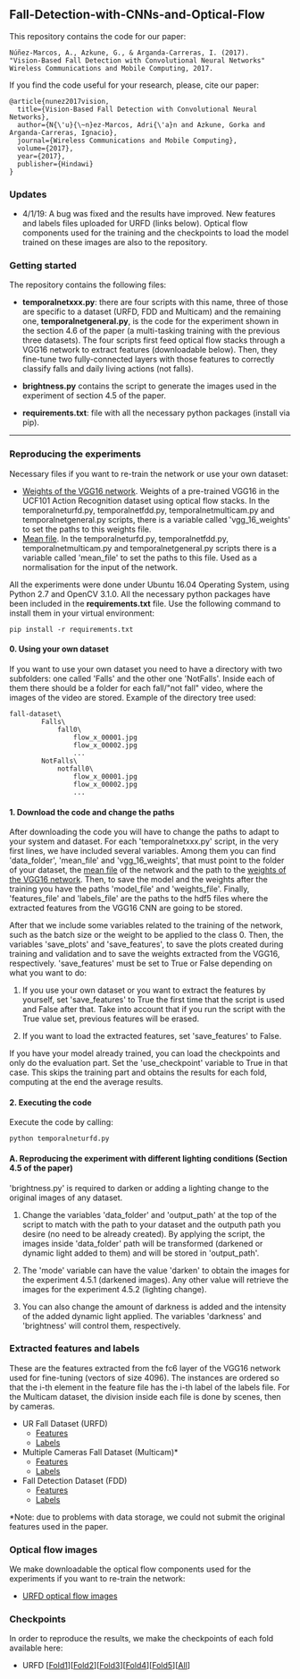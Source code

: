 ## Fall-Detection-with-CNNs-and-Optical-Flow

This repository contains the code for our paper:

```
Núñez-Marcos, A., Azkune, G., & Arganda-Carreras, I. (2017).
"Vision-Based Fall Detection with Convolutional Neural Networks"
Wireless Communications and Mobile Computing, 2017.
```

If you find the code useful for your research, please, cite our paper:

```
@article{nunez2017vision,
  title={Vision-Based Fall Detection with Convolutional Neural Networks},
  author={N{\'u}{\~n}ez-Marcos, Adri{\'a}n and Azkune, Gorka and Arganda-Carreras, Ignacio},
  journal={Wireless Communications and Mobile Computing},
  volume={2017},
  year={2017},
  publisher={Hindawi}
}

```

### Updates

* 4/1/19: A bug was fixed and the results have improved. New features and labels files uploaded for URFD (links below). Optical flow components used for the training and the checkpoints to load the model trained on these images are also to the repository.

### Getting started

The repository contains the following files:

* **temporalnetxxx.py**: there are four scripts with this name, three of those are specific to a dataset (URFD, FDD and Multicam) and the remaining one, **temporalnetgeneral.py**, is the code for the experiment shown in the section 4.6 of the paper (a multi-tasking training with the previous three datasets). The four scripts first feed optical flow stacks through a VGG16 network to extract features (downloadable below). Then, they fine-tune two fully-connected layers with those features to correctly classify falls and daily living actions (not falls).

* **brightness.py** contains the script to generate the images used in the experiment of section 4.5 of the paper.

* **requirements.txt**: file with all the necessary python packages (install via pip).

___

### Reproducing the experiments

Necessary files if you want to re-train the network or use your own dataset:

* [Weights of the VGG16 network](https://drive.google.com/file/d/0B4i3D0pfGJjYNWxYTVUtNGtRcUE/view?usp=sharing). Weights of a pre-trained VGG16 in the UCF101 Action Recognition dataset using optical flow stacks. In the temporalneturfd.py, temporalnetfdd.py, temporalnetmulticam.py and temporalnetgeneral.py scripts, there is a variable called 'vgg_16_weights' to set the paths to this weights file.
* [Mean file](https://drive.google.com/file/d/1pPIArqld82TgTJuBHEibppkc-YLvQmVk/view?usp=sharing). In the temporalneturfd.py, temporalnetfdd.py, temporalnetmulticam.py and temporalnetgeneral.py scripts there is a variable called 'mean_file' to set the paths to this file. Used as a normalisation for the input of the network.

All the experiments were done under Ubuntu 16.04 Operating System, using Python 2.7 and OpenCV 3.1.0. All the necessary python packages have been included in the **requirements.txt** file. Use the following command to install them in your virtual environment:

```
pip install -r requirements.txt
```

#### 0. Using your own dataset

If you want to use your own dataset you need to have a directory with two subfolders: one called 'Falls' and the other one 'NotFalls'. Inside each of them there should be a folder for each fall/"not fall" video, where the images of the video are stored. Example of the directory tree used:

```
fall-dataset\
		Falls\
			fall0\
				flow_x_00001.jpg
				flow_x_00002.jpg
				...
		NotFalls\
			notfall0\
				flow_x_00001.jpg
				flow_x_00002.jpg
				...
```

#### 1. Download the code and change the paths

After downloading the code you will have to change the paths to adapt to your system and dataset. For each 'temporalnetxxx.py' script, in the very first lines, we have included several variables. Among them you can find 'data_folder', 'mean_file' and 'vgg_16_weights', that must point to the folder of your dataset, the [mean file](https://drive.google.com/file/d/0B4i3D0pfGJjYTllxc0d2NGUyc28/view?usp=sharing) of the network and the path to the [weights of the VGG16 network](https://drive.google.com/file/d/0B4i3D0pfGJjYNWxYTVUtNGtRcUE/view?usp=sharing). Then, to save the model and the weights after the training you have the paths 'model_file' and 'weights_file'. Finally, 'features_file' and 'labels_file' are the paths to the hdf5 files where the extracted features from the VGG16 CNN are going to be stored.

After that we include some variables related to the training of the network, such as the batch size or the weight to be applied to the class 0. Then, the variables 'save_plots' and 'save_features', to save the plots created during training and validation and to save the weights extracted from the VGG16, respectively. 'save_features' must be set to True or False depending on what you want to do:

1. If you use your own dataset or you want to extract the features by yourself, set 'save_features' to True the first time that the script is used and False after that. Take into account that if you run the script with the True value set, previous features will be erased.

2. If you want to load the extracted features, set 'save_features' to False.

If you have your model already trained, you can load the checkpoints and only do the evaluation part. Set the 'use_checkpoint' variable to True in that case. This skips the training part and obtains the results for each fold, computing at the end the average results.

#### 2. Executing the code

Execute the code by calling:

```
python temporalneturfd.py
```

#### A. Reproducing the experiment with different lighting conditions (Section 4.5 of the paper)

'brightness.py' is required to darken or adding a lighting change to the original images of any dataset. 

1. Change the variables 'data_folder' and 'output_path' at the top of the script to match with the path to your dataset and the outputh path you desire (no need to be already created). By applying the script, the images inside 'data_folder' path will be transformed (darkened or dynamic light added to them) and will be stored in 'output_path'.

2. The 'mode' variable can have the value 'darken' to obtain the images for the experiment 4.5.1 (darkened images). Any other value will retrieve the images for the experiment 4.5.2 (lighting change).

3. You can also change the amount of darkness is added and the intensity of the added dynamic light applied. The variables 'darkness' and 'brightness' will control them, respectively.

### Extracted features and labels

These are the features extracted from the fc6 layer of the VGG16 network used for fine-tuning (vectors of size 4096). The instances are ordered so that the i-th element in the feature file has the i-th label of the labels file. For the Multicam dataset, the division inside each file is done by scenes, then by cameras.

* UR Fall Dataset (URFD)
  * [Features](https://drive.google.com/file/d/0B4i3D0pfGJjYa2dwclduMklLN2s/view?usp=sharing)
  * [Labels](https://drive.google.com/file/d/0B4i3D0pfGJjYcUhIM3pzQkV4dHM/view?usp=sharing)
* Multiple Cameras Fall Dataset (Multicam)*
  * [Features](https://drive.google.com/file/d/1Kfbm1RiKUr5q6S7Mq4LqTYGRyKyY_F91/view?usp=sharing) 
  * [Labels](https://drive.google.com/file/d/1krNC_QbGD4vE6XwEnuUdajtYy4_o4iaJ/view?usp=sharing)
* Fall Detection Dataset (FDD)
  * [Features](https://drive.google.com/file/d/0B4i3D0pfGJjYSXN6aW82MjhtSkE/view?usp=sharing)
  * [Labels](https://drive.google.com/file/d/0B4i3D0pfGJjYdTE4R2tYdHhLOXc/view?usp=sharing)

*Note: due to problems with data storage, we could not submit the original features used in the paper.

### Optical flow images

We make downloadable the optical flow components used for the experiments if you want to re-train the network:

* [URFD optical flow images](https://drive.google.com/file/d/1D26r6xL7--GOByvE_fLspFFaOmp-s8Nl/view?usp=sharing)

### Checkpoints

In order to reproduce the results, we make the checkpoints of each fold available here:

* URFD [[Fold1](https://drive.google.com/file/d/1st02xocW_PZvadLHCPcOAIsXZgrU_t88/view?usp=sharing)][[Fold2](https://drive.google.com/file/d/1VGpJjR4nzE4jciegAuvXfz37rPLPG0I0/view?usp=sharing)][[Fold3](https://drive.google.com/file/d/1gqVJjx41FI0NxoYOU2swvruyYcP_Gakz/view?usp=sharing)][[Fold4](https://drive.google.com/file/d/1mESNjMKZmig7LzHTb85I99YKqN7vxz4q/view?usp=sharing)][[Fold5](https://drive.google.com/file/d/1d-aHtjXl7j57a9Rn3Q4iAbec5ElYM2mw/view?usp=sharing)][[All](https://drive.google.com/file/d/1P_vxqwc3lczgX5xwTLI_1K9yRii9OWKR/view?usp=sharing)]
